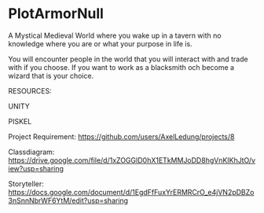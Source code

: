 # PlotArmorNull
A Mystical Medieval World where you wake up in a tavern with no knowledge where you are or what your purpose in life is.

You will encounter people in the world that you will interact with and trade with if you choose. If you want to work as a blacksmith och become a wizard that is your choice.

RESOURCES:

UNITY

PISKEL

Project Requirement:
https://github.com/users/AxelLedung/projects/8

Classdiagram:
https://drive.google.com/file/d/1xZOGGID0hX1ETkMMJoDD8hgVnKIKhJtO/view?usp=sharing

Storyteller:
https://docs.google.com/document/d/1EgdFfFuxYrERMRCrO_e4jVN2pDBZo3nSnnNbrWF6YtM/edit?usp=sharing
